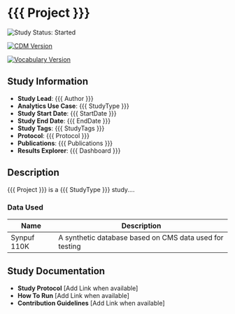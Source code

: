 # {{{ Project }}}

<!-- studyStatus: start -->

![Study Status:
Started](https://img.shields.io/badge/Study%20Status-Repo%20Created-lightgray.svg)

<!-- studyStatus: end -->


[![CDM
Version](https://img.shields.io/badge/CDM%20Version-5.4-lemonchiffon.svg)](https://ohdsi.github.io/CommonDataModel/cdm54.html)


[![Vocabulary
Version](https://img.shields.io/badge/Vocabulary%20Version-5.0-rosybrown.svg)](https://github.com/OHDSI/Vocabulary-v5.0)


<!---Add in sections and text as necessary for your study ---->

## Study Information

  - **Study Lead**: {{{ Author }}}
  - **Analytics Use Case**: {{{ StudyType }}}
  - **Study Start Date**: {{{ StartDate }}}
  - **Study End Date**: {{{ EndDate }}}
  - **Study Tags**: {{{ StudyTags }}}
  - **Protocol**: {{{ Protocol }}}
  - **Publications**: {{{ Publications }}}
  - **Results Explorer**: {{{ Dashboard }}}


## Description

{{{ Project }}} is a {{{ StudyType }}} study....

<!----Add a project description to your README---->

### Data Used

<!---Add a table with the databases used in the study as seen in example--->

| Name                     | Description                                              |
|--------------------------|----------------------------------------------------------|
| Synpuf 110K              | A synthetic database based on CMS data used for testing  |


## Study Documentation

-   **Study Protocol** [Add Link when available]
-   **How To Run** [Add Link when available]
-   **Contribution Guidelines** [Add Link when available]



